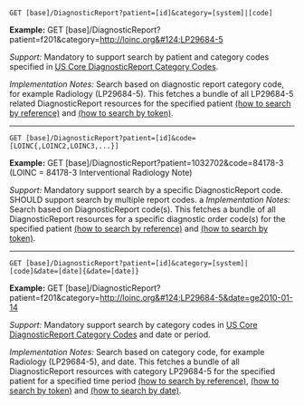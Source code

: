 

`GET [base]/DiagnosticReport?patient=[id]&category=[system]|[code]`

**Example:** GET [base]/DiagnosticReport?patient=f201&category=http://loinc.org&#124;LP29684-5

*Support:* Mandatory to support search by patient and category codes specified in [US Core DiagnosticReport Category Codes].

*Implementation Notes:* Search based on diagnostic report category code, for example Radiology (LP29684-5). This fetches a bundle of all LP29684-5 related DiagnosticReport resources for the specified patient  [(how to search by reference)] and [(how to search by token)].


-----------

`GET [base]/DiagnosticReport?patient=[id]&code=[LOINC{,LOINC2,LOINC3,...}]`

**Example:** GET [base]/DiagnosticReport?patient=1032702&code=84178-3  (LOINC =  84178-3 Interventional Radiology Note)

*Support:* Mandatory support search by a specific DiagnosticReport code. SHOULD support search by multiple report codes.
a
*Implementation Notes:* Search based on DiagnosticReport code(s). This fetches a bundle of all DiagnosticReport resources for a specific diagnostic order code(s) for the specified patient  [(how to search by reference)] and [(how to search by token)].


-----------

`GET [base]/DiagnosticReport?patient=[id]&category=[system]|[code]&date=[date]{&date=[date]}`

**Example:** GET [base]/DiagnosticReport?patient=f201&category=http://loinc.org&#124;LP29684-5&date=ge2010-01-14

*Support:*  Mandatory support search by category codes in [US Core DiagnosticReport Category Codes] and date or period.

*Implementation Notes:*  Search based on category code, for example Radiology (LP29684-5), and date. This fetches a bundle of all DiagnosticReport resources with category LP29684-5 for the specified patient for a specified time period   [(how to search by reference)], [(how to search by token)] and [(how to search by date)].


  [US Core DiagnosticReport Category Codes]: ValueSet-us-core-diagnosticreport-category.html
  [(how to search by reference)]: {{site.data.fhir.path}}search.html#reference
  [(how to search by token)]: {{site.data.fhir.path}}search.html#token
  [Composite Search Parameters]: {{site.data.fhir.path}}search.html#combining
  [(how to search by date)]: {{site.data.fhir.path}}search.html#date
